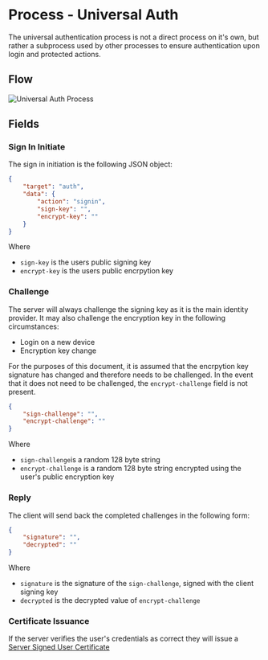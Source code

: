 # Process - Universal Auth

The universal authentication process is not a direct process on it's own, but rather a subprocess used by other processes to ensure authentication upon login and protected actions.

## Flow

![Universal Auth Process](/api/diagrams/flows/ws/Universal-Auth.png)

## Fields

### Sign In Initiate

The sign in initiation is the following JSON object:

```json
{
    "target": "auth",
    "data": {
        "action": "signin",
        "sign-key": "",
        "encrypt-key": ""
    }
}
```

Where
- `sign-key` is the users public signing key
- `encrypt-key` is the users public encrpytion key

### Challenge

The server will always challenge the signing key as it is the main identity provider. It may also challenge the encryption key in the following circumstances:
- Login on a new device
- Encryption key change

For the purposes of this document, it is assumed that the encrpytion key signature has changed and therefore needs to be challenged. In the event that it does not need to be challenged, the `encrypt-challenge` field is not present.

```json
{
    "sign-challenge": "",
    "encrypt-challenge": ""
}
```

Where
- `sign-challenge`is a random 128 byte string
- `encrypt-challenge` is a random 128 byte string encrypted using the user's public encryption key

### Reply

The client will send back the completed challenges in the following form:

```json
{
    "signature": "",
    "decrypted": ""
}
```

Where
- `signature` is the signature of the `sign-challenge`, signed with the client signing key
- `decrypted` is the decrypted value of `encrypt-challenge`

### Certificate Issuance

If the server verifies the user's credentials as correct they will issue a [Server Signed User Certificate](/api/markdown/processes/Universal-Auth.md#server-signed-user-certificate)